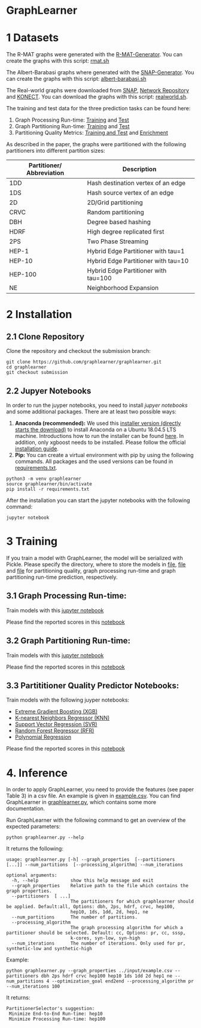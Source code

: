 # GraphLearner

# 1 Datasets
The R-MAT graphs were generated with the [R-MAT-Generator](https://github.com/farkhor/PaRMAT). You can create the graphs with this script: [rmat.sh](quality/scripts/rmat.sh)

The Albert-Barabasi graphs where generated with the [SNAP-Generator](https://github.com/snap-stanford/snap/tree/master/examples/graphgen). You can create the graphs with this script: [albert-barabasi.sh](quality/scripts/albert-barabasi.sh)

The Real-world graphs were downloaded from [SNAP](https://snap.stanford.edu/), [Network Repository](http://networkrepository.com/) and [KONECT](http://konect.cc/). You can download the graphs with this script: [realworld.sh](quality/scripts/realworld.sh).

The training and test data for the three prediction tasks can be found here:
1. Graph Processing Run-time: [Training](processing/datasets/graph-processing-run-time_train.csv) and [Test](processing/datasets/graph-processing-run-time_test.csv)
2. Graph Partitioning Run-time: [Training](processing/datasets/graph-partitioning-run-time_train.csv) and [Test](processing/datasets/graph-partitioning-run-time_test.csv)
3. Partitioning Quality Metrics: [Training and Test](quality/data/combined.csv) and [Enrichment](quality/data/enrichment.csv)


As described in the paper, the graphs were partitioned with the following partitioners into different partition sizes:

| Partitioner/ Abbreviation | Description |
| --- | --- |
| 1DD | Hash destination vertex of an edge |
| 1DS | Hash source vertex of an edge |
| 2D | 2D/Grid partitioning |
| CRVC | Random partitioning |
| DBH | Degree based hashing |
| HDRF | High degree replicated first |
| 2PS | Two Phase Streaming |
| HEP-1 | Hybrid Edge Partitioner with tau=1 |
| HEP-10 | Hybrid Edge Partitioner with tau=10 |
| HEP-100 | Hybrid Edge Partitioner with tau=100 |
| NE | Neighborhood Expansion |


# 2 Installation
## 2.1 Clone Repository
Clone the repository and checkout the submission branch:
```
git clone https://github.com/graphlearner/graphlearner.git
cd graphlearner
git checkout submission
```
## 2.2 Jupyer Notebooks
In order to run the juyper notebooks, you need to install *jupyer notebooks* and some additional packages. There are at least two possible ways: 

1. **Anaconda (recommended):** We used this [installer version (directly starts the download)](https://repo.anaconda.com/archive/Anaconda3-2020.11-Linux-x86_64.sh) to install Anaconda on a Ubuntu 18.04.5 LTS machine. Introductions how to run the installer can be found [here](https://docs.anaconda.com/anaconda/install/linux/). In addition, only xgboost needs to be installed. Please follow the official [installation guide](https://xgboost.readthedocs.io/en/latest/install.html).
2. **Pip:** You can create a virtual environment with pip by using the following commands. All packages and the used versions can be found in [requirements.txt](requirements.txt). 
```
python3 -m venv graphlearner
source graphlearner/bin/activate
pip install -r requirements.txt
```

After the installation you can start the jupyter notebooks with the following command:
```
jupyter notebook
```

# 3 Training
If you train a model with GraphLearner, the model will be serialized with Pickle. Please specify the directory, where to store the models in [file](quality/utils/config.py), [file](processing/notebooks/ProcessingRuntimeLearner.ipynb) and [file](processing/notebooks/PartitioningRuntimeLearner.ipynb) for partitioning quality, graph processing run-time and graph partitioning run-time prediction, respectively. 

## 3.1 Graph Processing Run-time: 
Train models with this [jupyter notebook](processing/notebooks/ProcessingRuntimeLearner.ipynb)

Please find the reported scores in this [notebook](processing/notebooks/run-time-prediction-scores.ipynb)

## 3.2 Graph Partitioning Run-time: 
Train models with this [jupyter notebook](processing/notebooks/PartitioningRuntimeLearner.ipynb)

Please find the reported scores in this [notebook](processing/notebooks/run-time-prediction-scores.ipynb)

## 3.3 Partititioner Quality Predictor Notebooks:   
Train models with the following juyper notebooks:
- [Extreme Gradient Boosting (XGB)](quality/notebooks/XGB.ipynb)
- [K-nearest Neighbors Regressor (KNN)](quality/notebooks/KNN.ipynb)
- [Support Vector Regression (SVR)](quality/notebooks/SVR.ipynb)
- [Random Forest Regressor (RFR)](quality/notebooks/RFR.ipynb)
- [Polynomial Regression](/quality/notebooks/PolyRegression.ipynb)

Please find the reported scores in this [notebook](quality/notebooks/Plotter.ipynb)


# 4. Inference
In order to apply GraphLearner, you need to provide the features (see paper Table 3) in a csv file. An example is given in [example.csv](processing/input/example.csv). You can find GraphLearner in [graphlearner.py](processing/notebooks/graphlearner.py), which contains some more documentation. 

Run GraphLearner with the following command to get an overview of the expected parameters:

```
python graphlearner.py --help
```

It returns the following:
```
usage: graphlearner.py [-h] --graph_properties  [--partitioners  [...]] --num_partitions  [--processing_algorithm] --num_iterations

optional arguments:
  -h, --help            show this help message and exit
  --graph_properties    Relative path to the file which contains the graph properties.
  --partitioners  [ ...]
                        The partitioners for which graphlearner should be applied. Default:all, Options: dbh, 2ps, hdrf, crvc, hep100,
                        hep10, 1ds, 1dd, 2d, hep1, ne
  --num_partitions      The number of partitions.
  --processing_algorithm 
                        The graph processing algorithm for which a partitioner should be selected. Default: cc, Options: pr, cc, sssp,
                        k-cores, syn-low, syn-high
  --num_iterations      The number of iterations. Only used for pr, synthetic-low and synthetic-high
```

Example:
```
python graphlearner.py --graph_properties ../input/example.csv --partitioners dbh 2ps hdrf crvc hep100 hep10 1ds 1dd 2d hep1 ne --num_partitions 4 --optimization_goal end2end --processing_algorithm pr --num_iterations 100
```

It returns:
```
PartitionerSelector's suggestion: 
 Minimize End-to-End Run-time: hep10 
 Minimize Processing Run-time: hep100
```




